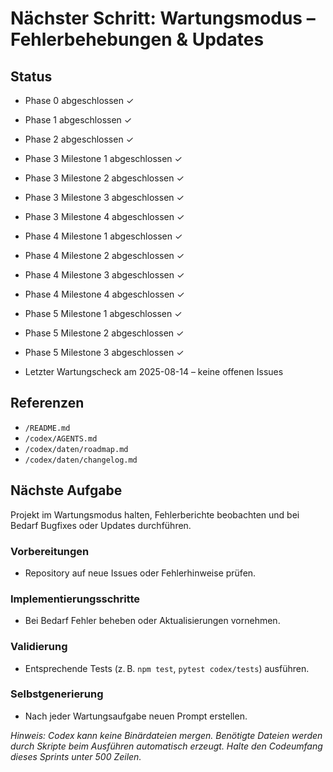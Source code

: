 # Nächster Schritt: Wartungsmodus – Fehlerbehebungen & Updates

## Status
- Phase 0 abgeschlossen ✓
- Phase 1 abgeschlossen ✓
- Phase 2 abgeschlossen ✓
- Phase 3 Milestone 1 abgeschlossen ✓
- Phase 3 Milestone 2 abgeschlossen ✓
- Phase 3 Milestone 3 abgeschlossen ✓
- Phase 3 Milestone 4 abgeschlossen ✓
- Phase 4 Milestone 1 abgeschlossen ✓
- Phase 4 Milestone 2 abgeschlossen ✓
- Phase 4 Milestone 3 abgeschlossen ✓
- Phase 4 Milestone 4 abgeschlossen ✓
- Phase 5 Milestone 1 abgeschlossen ✓
- Phase 5 Milestone 2 abgeschlossen ✓
- Phase 5 Milestone 3 abgeschlossen ✓

- Letzter Wartungscheck am 2025-08-14 – keine offenen Issues

## Referenzen
- `/README.md`
- `/codex/AGENTS.md`
- `/codex/daten/roadmap.md`
- `/codex/daten/changelog.md`

## Nächste Aufgabe
Projekt im Wartungsmodus halten, Fehlerberichte beobachten und bei Bedarf Bugfixes oder Updates durchführen.

### Vorbereitungen
- Repository auf neue Issues oder Fehlerhinweise prüfen.

### Implementierungsschritte
- Bei Bedarf Fehler beheben oder Aktualisierungen vornehmen.

### Validierung
- Entsprechende Tests (z. B. `npm test`, `pytest codex/tests`) ausführen.

### Selbstgenerierung
- Nach jeder Wartungsaufgabe neuen Prompt erstellen.

*Hinweis: Codex kann keine Binärdateien mergen. Benötigte Dateien werden durch Skripte beim Ausführen automatisch erzeugt. Halte den Codeumfang dieses Sprints unter 500 Zeilen.*
